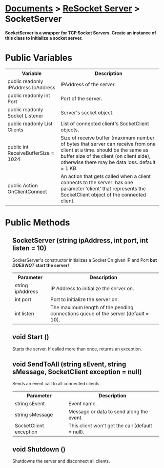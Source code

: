 # [Documents](https://github.com/Tidominer/ReSocket/blob/main/Documents/Documents.md) > [ReSocket Server](https://github.com/Tidominer/ReSocket/blob/main/Documents/ReSocket/ReSocket.md) > SocketServer
#### SocketServer is a wrapper for TCP Socket Servers. Create an instance of this class to initialize a socket server.

# Public Variables

<table>
  <tr>
    <th>Variable</th>
    <th>Description</th>
  </tr>
  <tr>
    <td> public readonly IPAddress IpAddress </td>
    <td> IPAddress of the server. </td>
  </tr>
  <tr>
    <td> public readonly int Port </td>
    <td> Port of the server. </td>
  </tr>
  <tr>
    <td> public readonly Socket Listener </td>
    <td> Server's socket object. </td>
  </tr>
  <tr>
    <td> public readonly List<SocketClient> Clients </td>
    <td> List of connected client's SocketClient objects. </td>
  </tr>
  <tr>
    <td> public int ReceiveBufferSize = 1024 </td>
    <td> Size of receive buffer (maximum number of bytes that server can receive from one client at a time. should be the same as buffer size of the client (on client side), otherwise there may be data loss. default = 1 KB. </td>
  </tr>
  <tr>
    <td> public Action<SocketClient> OnClientConnect </td>
    <td> An action that gets called when a client connects to the server. has one parameter 'client' that represents the SocketClient object of the connected client. </td>
  </tr>
  </table>

# Public Methods

<ul>
  <l1> <h2> SocketServer (string ipAddress, int port, int listen = 10) </h2> </li>
  SockerServer's constructor initializes a Socket On given IP and Port <b>but <i>DOES NOT</i> start the server!</b>
  <table>
    <tr>
      <th>Parameter</th>
      <th>Description</th>
    </tr>
    <tr>
      <td>string ipAddress</td>
      <td>IP Address to initialize the server on.</td>
    </tr>
    <tr>
      <td>int port</td>
      <td>Port to initialize the server on.</td>
    </tr>
    <tr>
      <td>int listen</td>
      <td>The maximum length of the pending connections queue of the server (default = 10).</td>
    </tr>
  </table>
  <l1> <h2> void Start () </h2> </li>
  Starts the server. If called more than once, returns an exception.
  <l1> <h2> void SendToAll (string sEvent, string sMessage, SocketClient exception = null) </h2> </li>
  Sends an event call to all connected clients.
    <table>
    <tr>
      <th>Parameter</th>
      <th>Description</th>
    </tr>
    <tr>
      <td>string sEvent</td>
      <td>Event name.</td>
    </tr>
    <tr>
      <td>string sMessage</td>
      <td>Message or data to send along the event.</td>
    </tr>
    <tr>
      <td>SocketClient exception</td>
      <td>This client won't get the call (default = null).</td>
    </tr>
  </table>
  <l1> <h2> void Shutdown () </h2> </li>
  Shutdowns the server and disconnect all clients.
</ul>
